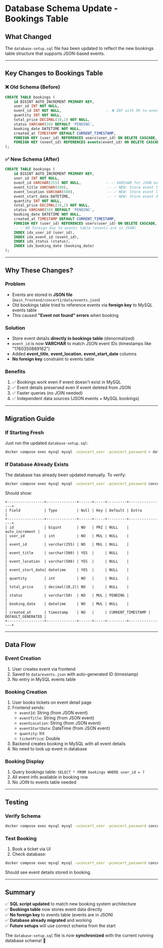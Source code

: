 # Database Schema Update - Bookings Table

## What Changed

The `database-setup.sql` file has been updated to reflect the new bookings table structure that supports JSON-based events.

---

## Key Changes to Bookings Table

### ❌ Old Schema (Before)
```sql
CREATE TABLE bookings (
    id BIGINT AUTO_INCREMENT PRIMARY KEY,
    user_id INT NOT NULL,
    event_id INT NOT NULL,                    -- ❌ INT with FK to events table
    quantity INT NOT NULL,
    total_price DECIMAL(10,2) NOT NULL,
    status VARCHAR(50) DEFAULT 'PENDING',
    booking_date DATETIME NOT NULL,
    created_at TIMESTAMP DEFAULT CURRENT_TIMESTAMP,
    FOREIGN KEY (user_id) REFERENCES users(user_id) ON DELETE CASCADE,
    FOREIGN KEY (event_id) REFERENCES events(event_id) ON DELETE CASCADE  -- ❌ FK constraint
);
```

### ✅ New Schema (After)
```sql
CREATE TABLE bookings (
    id BIGINT AUTO_INCREMENT PRIMARY KEY,
    user_id INT NOT NULL,
    event_id VARCHAR(255) NOT NULL,           -- ✅ VARCHAR for JSON event IDs
    event_title VARCHAR(500),                  -- ✅ NEW: Store event title
    event_location VARCHAR(500),               -- ✅ NEW: Store event location
    event_start_date DATETIME,                 -- ✅ NEW: Store event date
    quantity INT NOT NULL,
    total_price DECIMAL(10,2) NOT NULL,
    status VARCHAR(50) DEFAULT 'PENDING',
    booking_date DATETIME NOT NULL,
    created_at TIMESTAMP DEFAULT CURRENT_TIMESTAMP,
    FOREIGN KEY (user_id) REFERENCES users(user_id) ON DELETE CASCADE,
    -- ✅ NO foreign key to events table (events are in JSON)
    INDEX idx_user_id (user_id),
    INDEX idx_event_id (event_id),
    INDEX idx_status (status),
    INDEX idx_booking_date (booking_date)
);
```

---

## Why These Changes?

### Problem
- Events are stored in **JSON file** (`main_frontend/concert1/data/events.json`)
- Old bookings table tried to reference events via **foreign key** to MySQL events table
- This caused **"Event not found" errors** when booking

### Solution
- Store event details **directly in bookings table** (denormalized)
- `event_id` is now **VARCHAR** to match JSON event IDs (timestamps like "1760350889162")
- Added **event_title**, **event_location**, **event_start_date** columns
- **No foreign key** constraint to events table

### Benefits
1. ✅ Bookings work even if event doesn't exist in MySQL
2. ✅ Event details preserved even if event deleted from JSON
3. ✅ Faster queries (no JOIN needed)
4. ✅ Independent data sources (JSON events + MySQL bookings)

---

## Migration Guide

### If Starting Fresh
Just run the updated `database-setup.sql`:
```bash
docker compose exec mysql mysql -uconcert_user -pconcert_password < database-setup.sql
```

### If Database Already Exists
The database has already been updated manually. To verify:
```bash
docker compose exec mysql mysql -uconcert_user -pconcert_password concert_db -e "DESCRIBE bookings;"
```

Should show:
```
+-----------------+--------------+------+-----+---------+----------------+
| Field           | Type         | Null | Key | Default | Extra          |
+-----------------+--------------+------+-----+---------+----------------+
| id              | bigint       | NO   | PRI | NULL    | auto_increment |
| user_id         | int          | NO   | MUL | NULL    |                |
| event_id        | varchar(255) | NO   | MUL | NULL    |                |
| event_title     | varchar(500) | YES  |     | NULL    |                |
| event_location  | varchar(500) | YES  |     | NULL    |                |
| event_start_date| datetime     | YES  |     | NULL    |                |
| quantity        | int          | NO   |     | NULL    |                |
| total_price     | decimal(10,2)| NO   |     | NULL    |                |
| status          | varchar(50)  | NO   | MUL | PENDING |                |
| booking_date    | datetime     | NO   | MUL | NULL    |                |
| created_at      | timestamp    | NO   |     | CURRENT_TIMESTAMP | DEFAULT_GENERATED |
+-----------------+--------------+------+-----+---------+----------------+
```

---

## Data Flow

### Event Creation
1. User creates event via frontend
2. Saved to `data/events.json` with auto-generated ID (timestamp)
3. No entry in MySQL events table

### Booking Creation
1. User books tickets on event detail page
2. Frontend sends:
   - `eventId`: String (from JSON event)
   - `eventTitle`: String (from JSON event)
   - `eventLocation`: String (from JSON event)
   - `eventStartDate`: DateTime (from JSON event)
   - `quantity`: Int
   - `ticketPrice`: Double
3. Backend creates booking in MySQL with all event details
4. No need to look up event in database

### Booking Display
1. Query bookings table: `SELECT * FROM bookings WHERE user_id = ?`
2. All event info available in booking row
3. No JOIN to events table needed

---

## Testing

### Verify Schema
```bash
docker compose exec mysql mysql -uconcert_user -pconcert_password concert_db -e "SHOW CREATE TABLE bookings\G"
```

### Test Booking
1. Book a ticket via UI
2. Check database:
```bash
docker compose exec mysql mysql -uconcert_user -pconcert_password concert_db -e "SELECT id, event_id, event_title, event_location, quantity, status FROM bookings;"
```

Should see event details stored in booking.

---

## Summary

✅ **SQL script updated** to match new booking system architecture  
✅ **Bookings table** now stores event data directly  
✅ **No foreign key** to events table (events are in JSON)  
✅ **Database already migrated** and working  
✅ **Future setups** will use correct schema from the start

The `database-setup.sql` file is now **synchronized** with the current running database schema! 🎉
